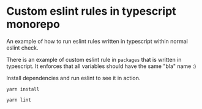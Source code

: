 # Custom eslint rules in typescript monorepo

An example of how to run eslint rules written in typescript within normal eslint check.

There is an example of custom eslint rule in `packages` that is written in typescript.
It enforces that all variables should have the same "bla" name :)

Install dependencies and run eslint to see it in action.

```
yarn install

yarn lint
```